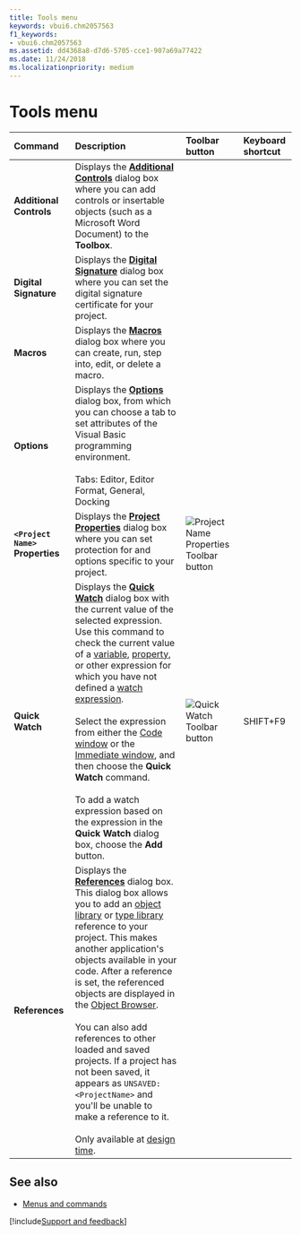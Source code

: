 ```yaml
---
title: Tools menu
keywords: vbui6.chm2057563
f1_keywords:
- vbui6.chm2057563
ms.assetid: dd4368a8-d7d6-5705-cce1-907a69a77422
ms.date: 11/24/2018
ms.localizationpriority: medium
---
```



# Tools menu

|Command|Description|Toolbar button|Keyboard shortcut|
|:------|:----------|:-------------|:----------------|
|**Additional Controls**|Displays the **[Additional Controls](additional-controls-dialog-box.md)** dialog box where you can add controls or insertable objects (such as a Microsoft Word Document) to the **Toolbox**.|||
|**Digital Signature**|Displays the **[Digital Signature](digital-signature-dialog-box.md)** dialog box where you can set the digital signature certificate for your project.|||
|**Macros**|Displays the **[Macros](macros-dialog-box.md)** dialog box where you can create, run, step into, edit, or delete a macro.|||
|**Options**|Displays the **[Options](options-dialog-box.md)** dialog box, from which you can choose a tab to set attributes of the Visual Basic programming environment.<br/><br/>Tabs: Editor, Editor Format, General, Docking |||
|**`<Project Name>` Properties**|Displays the **[Project Properties](project-properties-dialog-box.md)** dialog box where you can set protection for and options specific to your project.|![Project Name Properties Toolbar button](../../../images/tbr_prpr_ZA01201728.gif)||
|**Quick Watch**|Displays the **[Quick Watch](quick-watch-dialog-box.md)** dialog box with the current value of the selected expression. Use this command to check the current value of a [variable](../../Glossary/vbe-glossary.md#variable), [property](../../Glossary/vbe-glossary.md#property), or other expression for which you have not defined a [watch expression](../../Glossary/vbe-glossary.md#watch-expression).<br/><br/>Select the expression from either the [Code window](code-window.md) or the [Immediate window](immediate-window.md), and then choose the **Quick Watch** command.<br/><br/>To add a watch expression based on the expression in the **Quick Watch** dialog box, choose the **Add** button.|![Quick Watch Toolbar button](../../../images/tbr_qwat_ZA01201733.gif) |SHIFT+F9|
|**References**|Displays the **[References](references-dialog-box.md)** dialog box. This dialog box allows you to add an [object library](../../Glossary/vbe-glossary.md#object-library) or [type library](../../Glossary/vbe-glossary.md#type-library) reference to your project. This makes another application's objects available in your code. After a reference is set, the referenced objects are displayed in the [Object Browser](../../Glossary/vbe-glossary.md#object-browser). <br/><br/>You can also add references to other loaded and saved projects. If a project has not been saved, it appears as `UNSAVED: <ProjectName>` and you'll be unable to make a reference to it.<br/><br/>Only available at [design time](../../Glossary/vbe-glossary.md#design-time).|||


## See also

- [Menus and commands](../menus-commands.md)

[!include[Support and feedback](~/includes/feedback-boilerplate.md)]